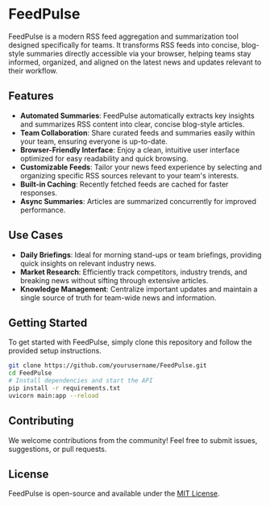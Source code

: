 # FeedPulse

FeedPulse is a modern RSS feed aggregation and summarization tool designed specifically for teams. It transforms RSS feeds into concise, blog-style summaries directly accessible via your browser, helping teams stay informed, organized, and aligned on the latest news and updates relevant to their workflow.

## Features

* **Automated Summaries**: FeedPulse automatically extracts key insights and summarizes RSS content into clear, concise blog-style articles.
* **Team Collaboration**: Share curated feeds and summaries easily within your team, ensuring everyone is up-to-date.
* **Browser-Friendly Interface**: Enjoy a clean, intuitive user interface optimized for easy readability and quick browsing.
* **Customizable Feeds**: Tailor your news feed experience by selecting and organizing specific RSS sources relevant to your team's interests.
* **Built-in Caching**: Recently fetched feeds are cached for faster responses.
* **Async Summaries**: Articles are summarized concurrently for improved performance.

## Use Cases

* **Daily Briefings**: Ideal for morning stand-ups or team briefings, providing quick insights on relevant industry news.
* **Market Research**: Efficiently track competitors, industry trends, and breaking news without sifting through extensive articles.
* **Knowledge Management**: Centralize important updates and maintain a single source of truth for team-wide news and information.

## Getting Started

To get started with FeedPulse, simply clone this repository and follow the provided setup instructions.

```bash
git clone https://github.com/yourusername/FeedPulse.git
cd FeedPulse
# Install dependencies and start the API
pip install -r requirements.txt
uvicorn main:app --reload
```

## Contributing

We welcome contributions from the community! Feel free to submit issues, suggestions, or pull requests.

## License

FeedPulse is open-source and available under the [MIT License](LICENSE).
